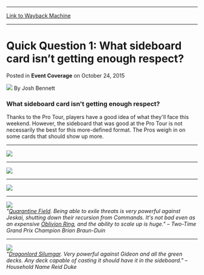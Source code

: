 
---
[Link to Wayback Machine](https://web.archive.org/web/20151027232612/http://magic.wizards.com/en/events/coverage/gpqc15/quick-question-1-2015-10-24)

[_metadata_:author]:- "Josh Bennett"
[_metadata_:description]:- "What sideboard card isn't getting enough respect? Thanks to the Pro Tour, players have a good idea of what they'll face this weekend. However, the sideboard that was good at the Pro Tour is not necessarily the best for this more-defined format. The Pros weigh in on some cards that should show up more."
[_metadata_:generator]:- "Drupal 7 (http://drupal.org)"
[_metadata_:node]:- "819871"
[_metadata_:publish_date]:- "2015-10-24"
[_metadata_:source]:- "div-main-content"
[_metadata_:title]:- "Quick Question 1: What sideboard card isn’t getting enough respect?"
[_metadata_:wayback_capture_timestamp]:- "2015-10-27 23:26:12"
[_metadata_:wayback_raw_url]:- "https://web.archive.org/web/20151027232612id_/http://magic.wizards.com/en/events/coverage/gpqc15/quick-question-1-2015-10-24"
[_metadata_:wayback_url]:- "http://magic.wizards.com/en/events/coverage/gpqc15/quick-question-1-2015-10-24"
---


Quick Question 1: What sideboard card isn’t getting enough respect?
===================================================================



 Posted in **Event Coverage**
 on October 24, 2015 






![](https://media.magic.wizards.com/styles/auth_small/public/images/person/authorpic_joshbennett.jpg)
By Josh Bennett










### What sideboard card isn't getting enough respect?


Thanks to the Pro Tour, players have a good idea of what they'll face this weekend. However, the sideboard that was good at the Pro Tour is not necessarily the best for this more-defined format. The Pros weigh in on some cards that should show up more.




---


![](https://media.wizards.com/2015/events/gpqc15/GPQC-Manfield.jpg)  





---


![](https://media.wizards.com/2015/events/gpqc15/GPQC-Hayne.jpg)  





---


![](https://media.wizards.com/2015/events/gpqc15/GPQC-Larsson.jpg)  





---


![](https://media.wizards.com/2015/events/gpqc15/GPQC-BBD.jpg)  
*"[Quarantine Field](http://gatherer.wizards.com/Pages/Card/Details.aspx?name=Quarantine+Field). Being able to exile threats is very powerful against Jeskai, shutting down their recursion from Commands. It's not bad even as an expensive [Oblivion Ring](http://gatherer.wizards.com/Pages/Card/Details.aspx?name=Oblivion+Ring), and the ability to scale up is huge." – Two-Time Grand Prix Champion Brian Braun-Duin*





---


![](https://media.wizards.com/2015/events/gpqc15/GPQC-Duke.jpg)  
*"[Dragonlord Silumgar](http://gatherer.wizards.com/Pages/Card/Details.aspx?name=Dragonlord+Silumgar). Very powerful against Gideon and all the green decks. Any deck capable of casting it should have it in the sideboard." – Household Name Reid Duke*


 




